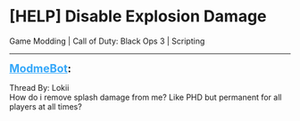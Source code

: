 # [HELP] Disable Explosion Damage
Game Modding | Call of Duty: Black Ops 3 | Scripting

---
<strong style="font-size: 1.4em;"><span style="text-decoration: underline;text-decoration-color: #34a7f9;"><span style="color:#34a7f9;">ModmeBot</span></span>:</strong>

<p>Thread By: Lokii<br />How do i remove splash damage from me? Like PHD but permanent for all players at all times?</p>
